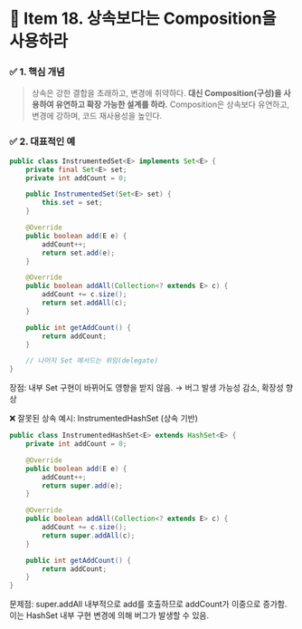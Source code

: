 # 📘 Item 18. 상속보다는 Composition을 사용하라

### ✅ 1. 핵심 개념
> 상속은 강한 결합을 초래하고, 변경에 취약하다.
> **대신 Composition(구성)을 사용하여 유연하고 확장 가능한 설계를 하라.**
> Composition은 상속보다 유연하고, 변경에 강하며, 코드 재사용성을 높인다.


### ✅ 2. 대표적인 예
```java
public class InstrumentedSet<E> implements Set<E> {
    private final Set<E> set;
    private int addCount = 0;

    public InstrumentedSet(Set<E> set) {
        this.set = set;
    }

    @Override
    public boolean add(E e) {
        addCount++;
        return set.add(e);
    }

    @Override
    public boolean addAll(Collection<? extends E> c) {
        addCount += c.size();
        return set.addAll(c);
    }

    public int getAddCount() {
        return addCount;
    }

    // 나머지 Set 메서드는 위임(delegate)
}
```
장점: 내부 Set 구현이 바뀌어도 영향을 받지 않음.
→ 버그 발생 가능성 감소, 확장성 향상

❌ 잘못된 상속 예시: InstrumentedHashSet (상속 기반)
```java
public class InstrumentedHashSet<E> extends HashSet<E> {
    private int addCount = 0;

    @Override
    public boolean add(E e) {
        addCount++;
        return super.add(e);
    }

    @Override
    public boolean addAll(Collection<? extends E> c) {
        addCount += c.size();
        return super.addAll(c);
    }

    public int getAddCount() {
        return addCount;
    }
}
```
문제점: super.addAll 내부적으로 add를 호출하므로 addCount가 이중으로 증가함.
이는 HashSet 내부 구현 변경에 의해 버그가 발생할 수 있음.